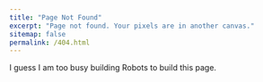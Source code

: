 ```yaml
---
title: "Page Not Found"
excerpt: "Page not found. Your pixels are in another canvas."
sitemap: false
permalink: /404.html
---
```


I guess I am too busy building Robots to build this page. 

<script type="text/javascript">
  var GOOG_FIXURL_LANG = 'en';
  var GOOG_FIXURL_SITE = '{{ site.url }}'
</script>
<script type="text/javascript"
  src="//linkhelp.clients.google.com/tbproxy/lh/wm/fixurl.js">
</script>
